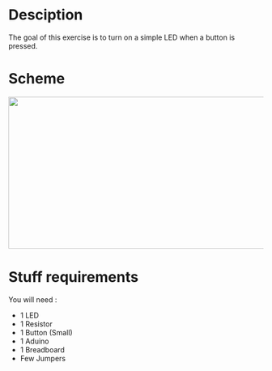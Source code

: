 # Desciption 

The goal of this exercise is to turn on a simple LED when a button is pressed.

# Scheme

<p align="center">
  <img width="600" height="300" src="https://github.com/Dexmos/Arduino-Workshop-I/blob/master/4-TurnOnLEDWithButton/Schema/Schema.jpg">
</p>

# Stuff requirements

You will need :
* 1 LED
* 1 Resistor
* 1 Button (Small)
* 1 Aduino
* 1 Breadboard
* Few Jumpers
